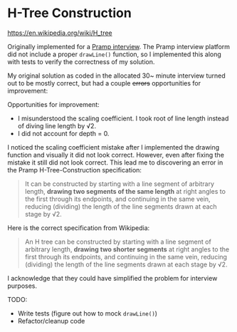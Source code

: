 # H-Tree Construction

https://en.wikipedia.org/wiki/H_tree

Originally implemented for a [Pramp interview](https://www.pramp.com/invt/lY9Lxp2vVZidqxz6qAGo). The Pramp interview platform did not include a proper `drawLine()` function, so I implemented this along with tests to verify the correctness of my solution.

My original solution as coded in the allocated 30~ minute interview turned out to be mostly correct, but had a couple <strike>errors</strike> opportunities for improvement:

Opportunities for improvement:

- I misunderstood the scaling coefficient. I took root of line length instead of diving line length by √2.
- I did not account for depth = 0.

I noticed the scaling coefficient mistake after I implemented the drawing function and visually it did not look correct. However, even after fixing the mistake it still did not look correct. This lead me to discovering an error in the Pramp H-Tree-Construction specification:

> It can be constructed by starting with a line segment of arbitrary length, **drawing two segments of the same length** at right angles to the first through its endpoints, and continuing in the same vein, reducing (dividing) the length of the line segments drawn at each stage by √2.

Here is the correct specification from Wikipedia:

> An H tree can be constructed by starting with a line segment of arbitrary length, **drawing two shorter segments** at right angles to the first through its endpoints, and continuing in the same vein, reducing (dividing) the length of the line segments drawn at each stage by √2.

I acknowledge that they could have simplified the problem for interview purposes.

TODO:

- Write tests (figure out how to mock `drawLine()`)
- Refactor/cleanup code
